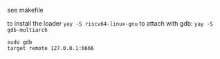 see makefile

to install the loader
`yay -S riscv64-linux-gnu`
to attach with gdb:
`yay -S gdb-multiarch`

```shell
sudo gdb
target remote 127.0.0.1:6666
```
